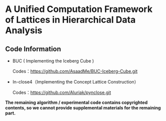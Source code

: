 # A Unified Computation Framework of Lattices in Hierarchical Data Analysis

## Code Information

- BUC ( Implementing the Iceberg Cube )

	Codes：https://github.com/AsaadMe/BUC-Iceberg-Cube.git

- In-close4（Implementing the Concept Lattice Construction）

	Codes：https://github.com/Aluriak/pynclose.git

**The remaining algorithm / experimental code contains copyrighted contents, so we cannot provide supplemental materials for the remaining part.**


